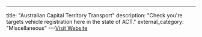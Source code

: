 ---
title: "Australian Capital Territory Transport"
description: "Check you're targets vehicle registration here in the state of ACT."
external_category: "Miscellaneous"
---[Visit Website](https://rego.act.gov.au/regosoawicket/public/reg/FindRegistrationPage)

